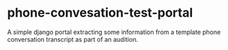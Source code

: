 # phone-convesation-test-portal
A simple django portal extracting some information from a template phone conversation transcript as part of an audition.
